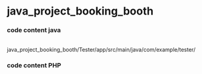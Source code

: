 # java_project_booking_booth

 <h3>code content java</h3><br>
java_project_booking_booth/Tester/app/src/main/java/com/example/tester/ <br>
<h3>code content PHP</h3><br>


